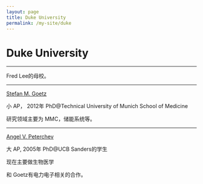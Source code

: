 ```yaml
---
layout: page
title: Duke University
permalink: /my-site/duke
---
```

# Duke University

---

Fred Lee的母校。

---

[Stefan M. Goetz](https://ece.duke.edu/faculty/stefan-goetz)

小 AP， 2012年 PhD@Technical University of Munich School of Medicine

研究领域主要为 MMC，储能系统等。

---

[Angel V. Peterchev](https://bme.duke.edu/faculty/angel-peterchev)

大 AP, 2005年 PhD@UCB Sanders的学生

现在主要做生物医学

和 Goetz有电力电子相关的合作。
